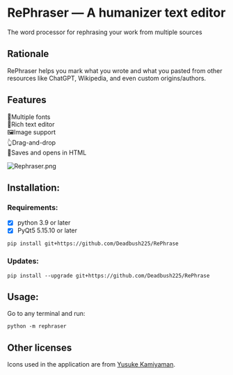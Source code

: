 # RePhraser — A humanizer text editor

The word processor for rephrasing your work from multiple sources

## Rationale

RePhraser helps you mark what you wrote and what you pasted from other resources like ChatGPT, Wikipedia, and even custom origins/authors.

## Features

💬Multiple fonts <br>
📄Rich text editor <br>
🖼️Image support <br>
👆Drag-and-drop <br>
📂Saves and opens in HTML <br>

![Rephraser.png](./docs/demo.gif)

## Installation:

### Requirements:

- [x] python 3.9 or later
- [x] PyQt5 5.15.10 or later

```
pip install git+https://github.com/Deadbush225/RePhrase
```

### Updates:

```
pip install --upgrade git+https://github.com/Deadbush225/RePhrase
```

## Usage:

Go to any terminal and run:

```
python -m rephraser
```

## Other licenses

Icons used in the application are from [Yusuke Kamiyaman](http://p.yusukekamiyamane.com/).
